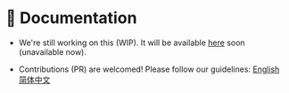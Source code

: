 # 🧾 Documentation

-   We're still working on this (WIP). It will be available [here](https://docs.inkore.net) soon (unavailable now).

-   Contributions (PR) are welcomed! Please follow our guidelines: [English](https://github.com/iNKORE-NET/Documentation/blob/main/CONTRIBUTING.en-US.md) [简体中文](https://github.com/iNKORE-NET/Documentation/blob/main/CONTRIBUTING.zh-CN.md)
